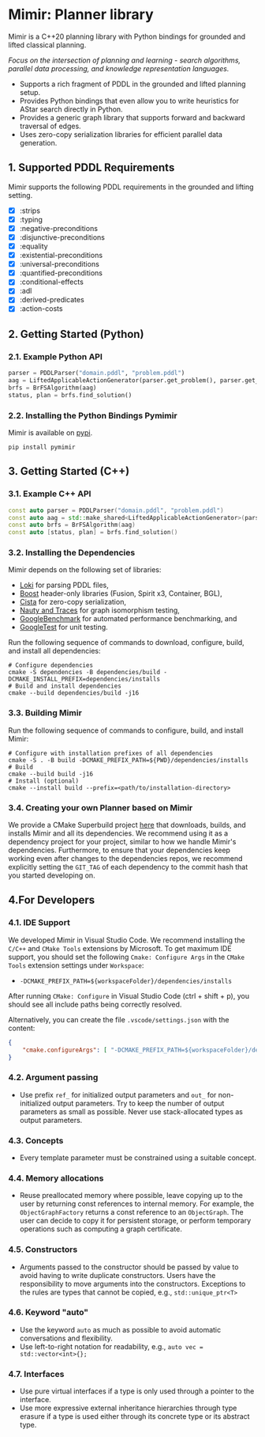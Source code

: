 # Mimir: Planner library

Mimir is a C++20 planning library with Python bindings for grounded and lifted classical planning.

*Focus on the intersection of planning and learning - search algorithms, parallel data processing, and knowledge representation languages.*

  - Supports a rich fragment of PDDL in the grounded and lifted planning setup.
  - Provides Python bindings that even allow you to write heuristics for AStar search directly in Python.
  - Provides a generic graph library that supports forward and backward traversal of edges.
  - Uses zero-copy serialization libraries for efficient parallel data generation.


## 1. Supported PDDL Requirements

Mimir supports the following PDDL requirements in the grounded and lifting setting.

- [x] :strips
- [x] :typing
- [x] :negative-preconditions
- [x] :disjunctive-preconditions
- [x] :equality
- [x] :existential-preconditions
- [x] :universal-preconditions
- [x] :quantified-preconditions
- [x] :conditional-effects
- [x] :adl
- [x] :derived-predicates
- [x] :action-costs

## 2. Getting Started (Python)

### 2.1. Example Python API

```python
parser = PDDLParser("domain.pddl", "problem.pddl")
aag = LiftedApplicableActionGenerator(parser.get_problem(), parser.get_pddl_factories())
brfs = BrFSAlgorithm(aag)
status, plan = brfs.find_solution()
```

### 2.2. Installing the Python Bindings Pymimir

Mimir is available on [pypi](https://pypi.org/project/pymimir/).

```console
pip install pymimir
```

## 3. Getting Started (C++)

### 3.1. Example C++ API

```cpp
const auto parser = PDDLParser("domain.pddl", "problem.pddl")
const auto aag = std::make_shared<LiftedApplicableActionGenerator>(parser.get_problem(), parser.get_pddl_factories())
const auto brfs = BrFSAlgorithm(aag)
const auto [status, plan] = brfs.find_solution()
```

### 3.2. Installing the Dependencies

Mimir depends on the following set of libraries:

- [Loki](https://github.com/drexlerd/Loki) for parsing PDDL files,
- [Boost](https://www.boost.org/) header-only libraries (Fusion, Spirit x3, Container, BGL),
- [Cista](https://github.com/felixguendling/cista/) for zero-copy serialization,
- [Nauty and Traces](https://users.cecs.anu.edu.au/~bdm/nauty/) for graph isomorphism testing,
- [GoogleBenchmark](https://github.com/google/benchmark) for automated performance benchmarking, and
- [GoogleTest](https://github.com/google/googletest) for unit testing.

Run the following sequence of commands to download, configure, build, and install all dependencies:

```console
# Configure dependencies
cmake -S dependencies -B dependencies/build -DCMAKE_INSTALL_PREFIX=dependencies/installs
# Build and install dependencies
cmake --build dependencies/build -j16
```

### 3.3. Building Mimir

Run the following sequence of commands to configure, build, and install Mimir:

```console
# Configure with installation prefixes of all dependencies
cmake -S . -B build -DCMAKE_PREFIX_PATH=${PWD}/dependencies/installs
# Build
cmake --build build -j16
# Install (optional)
cmake --install build --prefix=<path/to/installation-directory>
```

### 3.4. Creating your own Planner based on Mimir

We provide a CMake Superbuild project [here](https://github.com/simon-stahlberg/mimir/tree/dynamic/tests/integration) that downloads, builds, and installs Mimir and all its dependencies. We recommend using it as a dependency project for your project, similar to how we handle Mimir's dependencies. Furthermore, to ensure that your dependencies keep working even after changes to the dependencies repos, we recommend explicitly setting the `GIT_TAG` of each dependency to the commit hash that you started developing on.

## 4.For Developers

### 4.1. IDE Support

We developed Mimir in Visual Studio Code. We recommend installing the `C/C++` and `CMake Tools` extensions by Microsoft. To get maximum IDE support, you should set the following `Cmake: Configure Args` in the `CMake Tools` extension settings under `Workspace`:

- `-DCMAKE_PREFIX_PATH=${workspaceFolder}/dependencies/installs`

After running `CMake: Configure` in Visual Studio Code (ctrl + shift + p), you should see all include paths being correctly resolved.

Alternatively, you can create the file `.vscode/settings.json` with the content:

```json
{
    "cmake.configureArgs": [ "-DCMAKE_PREFIX_PATH=${workspaceFolder}/dependencies/installs" ]
}
```

### 4.2. Argument passing

- Use prefix `ref_` for initialized output parameters and `out_` for non-initialized output parameters. Try to keep the number of output parameters as small as possible. Never use stack-allocated types as output parameters.

### 4.3. Concepts

- Every template parameter must be constrained using a suitable concept.

### 4.4. Memory allocations

- Reuse preallocated memory where possible, leave copying up to the user by returning const references to internal memory. For example, the `ObjectGraphFactory` returns a const reference to an `ObjectGraph`. The user can decide to copy it for persistent storage, or perform temporary operations such as computing a graph certificate.

### 4.5. Constructors

- Arguments passed to the constructor should be passed by value to avoid having to write duplicate constructors. Users have the responsibility to move arguments into the constructors. Exceptions to the rules are types that cannot be copied, e.g., `std::unique_ptr<T>`

### 4.6. Keyword "auto"

- Use the keyword `auto` as much as possible to avoid automatic conversations and flexibility.
- Use left-to-right notation for readability, e.g., `auto vec = std::vector<int>{};`

### 4.7. Interfaces

- Use pure virtual interfaces if a type is only used through a pointer to the interface.
- Use more expressive external inheritance hierarchies through type erasure if a type is used either through its concrete type or its abstract type.
